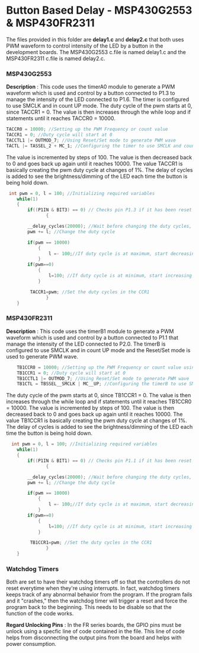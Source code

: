 # Button Based Delay - MSP430G2553 & MSP430FR2311
The files provided in this folder are **delay1.c** and **delay2.c** that both uses PWM waveform to control intensity of the LED by a button in the development boards. The MSP430G2553 c.file is named delay1.c and the MSP430FR2311 c.file is named delay2.c. 

### MSP430G2553
**Description** : This code uses the timerA0 module to generate a PWM waveform which is used and control by a button connected to P1.3 to manage the intensity of the LED connected to P1.6. The timer is configured to use SMCLK and in count UP mode. The duty cycle of the pwm starts at 0, since TACCR1 = 0. The value is then increases through the while loop and if statements until it reaches TACCR0 = 10000.

```c
TACCR0 = 10000; //Setting up the PWM Frequency or count value
TACCR1 = 0; //Duty cycle will start at 0
TACCTL1 |= OUTMOD_7; //Using Reset/Set mode to generate PWM wave
TACTL |= TASSEL_2 + MC_1; //Configuring the timer to use SMCLK and count in UP mode
```   
The value is incremented by steps of 100. The value is then decreased back to 0 and goes back up again until it reaches 10000. The value TACCR1 is basically creating the pwm duty cycle at changes of 1%. The delay of cycles is added to see the brightness/dimming of the LED  each time the button is being hold down.

```c
 int pwm = 0, l = 100; //Initializing required variables
    while(1)
    {
        if((P1IN & BIT3) == 0) // Checks pin P1.3 if it has been reset then toggles the LED.
               {

        __delay_cycles(20000); //Wait before changing the duty cycles, for smooth variation
        pwm += l; //Change the duty cycle

        if(pwm == 10000)
            {
                l =- 100;//If duty cycle is at maximum, start decreasing it
            }
        if(pwm==0)
            {
                l=100; //If duty cycle is at minimum, start increasing it
            }

         TACCR1=pwm; //Set the duty cycles in the CCR1
               }
    }
```
### MSP430FR2311
**Description** : This code uses the timerB1 module to generate a PWM waveform which is used and control by a button connected to P1.1 that manage the intensity of the LED connected to P2.0. The timerB is configured to use SMCLK and in count UP mode and the Reset/Set mode is used to generate PWM wave.
```c
    TB1CCR0 = 10000; //Setting up the PWM Frequency or count value using TimerB1
    TB1CCR1 = 0; //Duty cycle will start at 0
    TB1CCTL1 |= OUTMOD_7; //Using Reset/Set mode to generate PWM wave
    TB1CTL = TBSSEL__SMCLK | MC__UP; //Configuring the timerB to use SMCLK and count in UP mode
```
The duty cycle of the pwm starts at 0, since TB1CCR1 = 0. The value is then increases through the while loop and if statements until it reaches TB1CCR0 = 10000. The value is incremented by steps of 100. The value is then decreased back to 0 and goes back up again until it reaches 10000. The value TB1CCR1 is basically creating the pwm duty cycle at changes of 1%. The delay of cycles is added to see the brightness/dimming of the LED  each time the button is being hold down. 

```c
  int pwm = 0, l = 100; //Initializing required variables
    while(1)
    {
        if((P1IN & BIT1) == 0) // Checks pin P1.1 if it has been reset then toggles the LED.
               {

        __delay_cycles(20000); //Wait before changing the duty cycles, for smooth variation
        pwm += l; //Change the duty cycle

        if(pwm == 10000)
            {
                l =- 100;//If duty cycle is at maximum, start decreasing it
            }
        if(pwm==0)
            {
                l=100; //If duty cycle is at minimum, start increasing it
            }

         TB1CCR1=pwm; //Set the duty cycles in the CCR1
               }
    }
```
### Watchdog Timers
Both are set to have their watchdog timers off so that the controllers do not reset everytime when they're using interrupts. In fact, watchdog timers keeps track of any abnormal behavior from the program. If the program fails and it "crashes," then the watchdog timer will trigger a reset and force the program back to the beginning. This needs to be disable so that the function of the code works.

**Regard Unlocking Pins** : In the FR series boards, the GPIO pins must be unlock using a specfic line of code contained in the file. This line of code helps from disconnecting the output pins from the board and helps with power consumption. 
